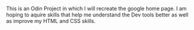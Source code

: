 This is an Odin Project in which I will recreate the google home page. I am hoping to aquire skills that help me understand the Dev tools better as well as improve my HTML and CSS skills.